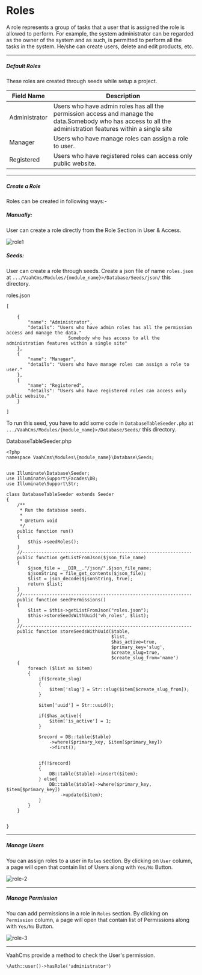 # Roles

A role represents a group of tasks that a user that is assigned the role is allowed to perform. For example, the system administrator can be regarded as the owner of the system and as such, is permitted to perform all the tasks in the system. He/she can create users, delete and edit products, etc.

------



##### Default Roles

These roles are created through seeds while setup a project.

| Field Name    | Description                                                  |
| ------------- | ------------------------------------------------------------ |
| Administrator | Users who have admin roles has all the permission access and manage the data.Somebody who has access to all the administration features within a single site |
| Manager       | Users who have manage roles can assign a role to user.       |
| Registered    | Users who have registered roles can access only public website. |

------



##### Create a Role

Roles can be created in following ways:-

##### Manually:

User can create a role directly from the Role Section in User & Access.

<img :src="$withBase('/images/role-1.png')" alt="role1">

##### Seeds:

User can create a role through seeds. Create a json file of name `roles.json` at `.../VaahCms/Modules/{module_name}>/Database/Seeds/json/` this directory.

roles.json

```
[

    {
        "name": "Administrator",
        "details": "Users who have admin roles has all the permission access and manage the data."
                       Somebody who has access to all the administration features within a single site"
    },
    {
        "name": "Manager",
        "details": "Users who have manage roles can assign a role to user."
    },
    {
        "name": "Registered",
        "details": "Users who have registered roles can access only public website."
    }

]
```

To run this seed, you have to add some code in `DatabaseTableSeeder.php` at `.../VaahCms/Modules/{module_name}>/Database/Seeds/` this directory.

DatabaseTableSeeder.php

```
<?php
namespace VaahCms\Modules\{module_name}\Database\Seeds;


use Illuminate\Database\Seeder;
use Illuminate\Support\Facades\DB;
use Illuminate\Support\Str;

class DatabaseTableSeeder extends Seeder
{
    /**
     * Run the database seeds.
     *
     * @return void
     */
    public function run()
    {
        $this->seedRoles();
    }
    //---------------------------------------------------------------
    public function getListFromJson($json_file_name)
    {
        $json_file = __DIR__."/json/".$json_file_name;
        $jsonString = file_get_contents($json_file);
        $list = json_decode($jsonString, true);
        return $list;
    }
    //---------------------------------------------------------------
    public function seedPermissions()
    {
        $list = $this->getListFromJson("roles.json");
        $this->storeSeedsWithUuid('vh_roles', $list);
    }
    //---------------------------------------------------------------
    public function storeSeedsWithUuid($table, 
                                       $list,
                                       $has_active=true, 
                                       $primary_key='slug', 
                                       $create_slug=true, 
                                       $create_slug_from='name')
    {
        foreach ($list as $item)
        {
            if($create_slug)
            {
                $item['slug'] = Str::slug($item[$create_slug_from]);
            }

            $item['uuid'] = Str::uuid();

            if($has_active){
                $item['is_active'] = 1;
            }

            $record = DB::table($table)
                ->where($primary_key, $item[$primary_key])
                ->first();


            if(!$record)
            {
                DB::table($table)->insert($item);
            } else{
                DB::table($table)->where($primary_key, $item[$primary_key])
                    ->update($item);
            }
        }
    }


}
```

------



##### Manage Users

You can assign roles to a user in `Roles` section. By clicking on `User` column, a page will open that contain list of Users along with `Yes/No` Button.

<img :src="$withBase('/images/role-2.png')" alt="role-2">

------



#####  Manage Permission

You can add permissions in a role in `Roles` section. By clicking on `Permission` column, a page will open that contain list of Permissions along with `Yes/No` Button.

<img :src="$withBase('/images/role-3.png')" alt="role-3">

------

VaahCms provide a method to check the User's permission.

```
\Auth::user()->hasRole('administrator')
```
